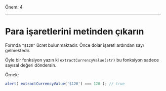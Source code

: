 Önem: 4

---

# Para işaretlerini metinden çıkarın

Formda `"$120"` ücret bulunmaktadır. Önce dolar işareti ardından sayı gelmektedir.

Öyle bir fonksiyon yazın ki `extractCurrencyValue(str)` bu fonksiyon sadece sayısal değeri döndersin.

Örnek:

```js
alert( extractCurrencyValue('$120') === 120 ); // true
```

